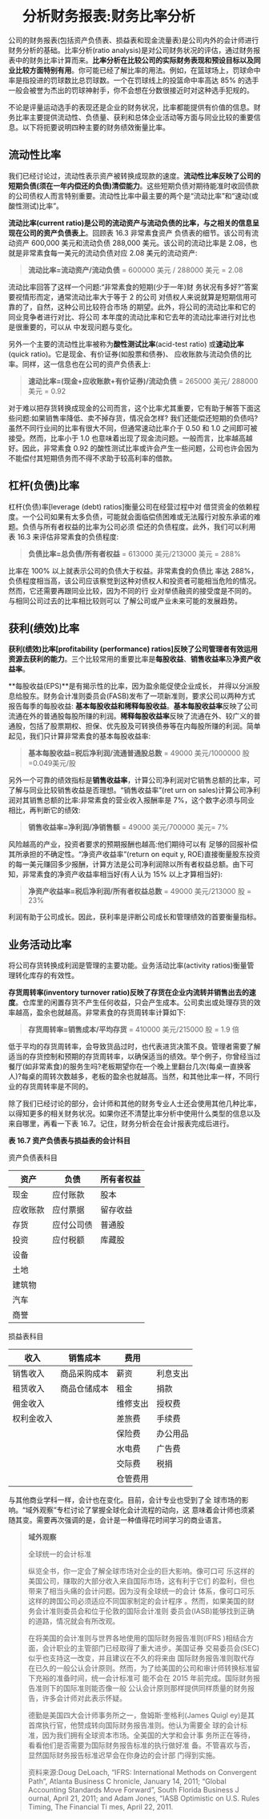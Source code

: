 # 　分析财务报表:财务比率分析

公司的财务报表(包括资产负债表、损益表和现金流量表)是公司内外的会计师进行财务分析的基础。比率分析(ratio analysis)是对公司财务状况的评估，通过财务报表中的财务比率计算而来。**比率分析在比较公司的实际财务表现和预设目标以及同业比较方面特别有用**。你可能已经了解比率的用法。例如，在篮球场上，罚球命中率是指投进的罚球数比总罚球数。一个在罚球线上的投篮命中率高达 85% 的选手一般会被誉为杰出的罚球神射手，你不会想在分数很接近时对这种选手犯规的。

不论是评量运动选手的表现还是企业的财务状况，比率都能提供有价值的信息。财务比率主要提供流动性、负债量、获利和总体企业活动等方面与同业比较的重要信息。以下将扼要说明四种主要的财务绩效衡量比率。

## 流动性比率

我们已经讨论过，流动性表示资产被转换成现款的速度。**流动性比率反映了公司的短期负债(须在一年内偿还的负债)清偿能力**。这些短期负债对期待能准时收回债款的公司债权人而言特别重要。流动性比率中最主要的两个是“流动比率”和“速动(或酸性测试)比率”。

**流动比率(current ratio)是公司的流动资产与流动负债的比率，与之相关的信息呈现在公司的资产负债表上**。回顾表 16.3 非常素食资产 负债表的细节。该公司有流动资产 600,000 美元和流动负债 288,000 美元。该公司的流动比率是 2.08，也就是非常素食每一美元的流动负债对应 2.08 美元的流动资产:

> **流动比率=流动资产/流动负债** = 600000 美元 / 288000 美元 = 2.08

流动比率回答了这样一个问题:“非常素食的短期(少于一年)财 务状况有多好?”答案要视情形而定，通常流动比率大于等于 2 的公司 对债权人来说就算是短期信用可靠的了，自然，这种公司比较符合市场 的期望。此外，将公司的流动比率和它的同业竞争者进行对比、将公司 本年度的流动比率和它去年的流动比率进行对比也是很重要的，可以从 中发现问题与变化。

另外一个主要的流动性比率被称为**酸性测试比率**(acid-test ratio) 或**速动比率**(quick ratio)。它是现金、有价证券(如股票和债券)、 应收账款与流动负债的比率。同样，这一信息也在公司的资产负债表上:

> **速动比率=(现金+应收账款+有价证券)/流动负债** = 265000 美元/ 288000 美元 = 0.92

对于难以把存货转换成现金的公司而言，这个比率尤其重要，它有助于解答下面这些问题:如果销售率降低、卖不掉存货，情况会怎样? 我们还能偿还短期的负债吗?虽然不同行业间的比率有很大不同，但通常速动比率介于 0.50 和 1.0 之间即可被接受。然而，比率小于 1.0 也意味着出现了现金流问题。一般而言，比率越高越好。因此，非常素食 0.92 的酸性测试比率或许会产生一些问题，公司也许会因为不能偿付其短期债务而不得不求助于较高利率的借款。

## 杠杆(负债)比率

杠杆(负债)率[leverage (debt) ratios]衡量公司在经营过程中对 借贷资金的依赖程度。一个公司如果有太多负债，可能就会面临偿债困难或无法履行对股东承诺的难题。负债与所有者权益的比率为公司必须 偿还的负债程度。此外，我们可以利用表 16.3 来评估非常素食的负债程度:

> **负债比率=总负债/所有者权益** = 613000 美元/213000 美元 = 288%

比率在 100% 以上就表示公司的负债大于权益。非常素食的负债比 率达 288%，负债程度相当高，该公司应该察觉到这种对债权人和投资者可能相当危险的情况。然而，它还需要再跟同业比较，因为不同的行 业对举债融资的接受度是不同的。与相同公司过去的比率相比较则可以 了解公司或产业未来可能的发展趋势。

## 获利(绩效)比率

**获利(绩效)比率[profitability (performance) ratios]反映了公司管理者有效运用资源去获利的能力**。三个比较常用的重要比率是**每股收益**、**销售收益率**及**净资产收益率**。

**每股收益(EPS)**是有揭示性的比率，因为盈余能促使企业成长， 并得以分派股息给股东。财务会计准则委员会(FASB)发布了一项新准则，要求公司以两种方式报告每季的每股收益: **基本每股收益和稀释每股收益**。**基本每股收益率**反映了公司流通在外的普通股每股所赚的利润。**稀释每股收益率**反映了流通在外、较广义的普通股，包括了股票期权、担保、优先股及可转换债券等在内每股所赚的利润。简单起见，我们只计算非常素食的基本每股收益率:

> **基本每股收益=税后净利润/流通普通股总数** = 49000 美元/1000000 股 =0.049美元/股

另外一个可靠的绩效指标是**销售收益率**，计算公司净利润对它销售总额的比率，可了解与同业比较销售收益是否理想。“销售收益率”(ret urn on sales)计算公司净利润对其销售总额的比率:非常素食的营业收入报酬率是 7%，这个数字必须与同业相比，再判断它的绩效:

> **销售收益率=净利润/净销售额** = 49000 美元/700000 美元= 7%

风险越高的产业，投资者要求的预期报酬也越高:他们期待可以有 足够的回报补偿其所承担的不确定性。“净资产收益率”(return on equit y, ROE)直接衡量股东投资的每一美元赚回多少报酬，计算方法是公司净利润除以所有者权益总额。由下可知，非常素食的净资产收益率相当好(有人认为 15% 以上才算相当好):

> **净资产收益率=税后净利润/所有者权益总数** = 49000 美元/213000 股 = 23%

利润有助于公司成长。因此，获利率是评断公司成长和管理绩效的首要衡量指标。

## 业务活动比率

将公司存货转换成利润是管理的主要功能。业务活动比率(activity ratios)衡量管理转化库存的有效性。

**存货周转率(inventory turnover ratio)反映了存货在企业内流转并销售出去的速度**。仓库里的闲置存货不产生任何收益，只会产生成本。公司卖出或处理存货的效率越高，盈余也就越高。非常素食的存货周转率计算如下:

> **存货周转率=销售成本/平均存货** = 410000 美元/215000 股 = 1.9 倍

低于平均的存货周转率，会导致货品过时，也代表进货决策不良。管理者需要了解适当的存货控制和预期的存货周转率，以确保适当的绩效。举个例子，你曾经当过餐厅(如非常素食)的服务生吗?老板期望你在一个晚上里翻台几次(每桌一直换客人)?每桌的周转次数越多，老板的盈余也就越高。当然，和其他比率一样，不同行业的存货周转率是不同的。

除了我们已经讨论的部分，会计师和其他的财务专业人士还会使用其他几种比率，以得知更多的相关财务状况。如果你还不清楚比率分析中使用什么类型的信息以及来自哪里，再看一下表 16.7。记住，财务分析会在会计报表完成后进行。

**表 16.7 资产负债表与损益表的会计科目**

资产负债表科目

| 资产     | 负债       | 所有者权益 |
| -------- | ---------- | ---------- |
| 现金     | 应付账款   | 股本       |
| 应收账款 | 应付票据   | 留存收益   |
| 存货     | 应付公司债 | 普通股     |
| 投资     | 应付税额   | 库藏股     |
| 设备     |            |            |
| 土地     |            |            |
| 建筑物   |            |            |
| 汽车     |            |            |
| 商誉     |            |            |

损益表科目

| 收入       | 销售成本     | 费用     |          |
| ---------- | ------------ | -------- | -------- |
| 销售收入   | 商品采购成本 | 薪资     | 利息支出 |
| 租赁收入   | 商品仓储成本 | 租金     | 捐款     |
| 佣金收入   |              | 维修支出 | 授权费   |
| 权利金收入 |              | 差旅费   | 手续费   |
|            |              | 保险费   | 办公用品 |
|            |              | 水电费   | 广告费   |
|            |              | 交际费   | 税捐     |
|            |              | 仓管费用 |          |

与其他商业学科一样，会计也在变化。目前，会计专业也受到了全 球市场的影响。“域外观察”专栏讨论了掌握全球化会计流程的动向，这 意味着会计师也须紧随其变。需要再次强调的是，会计是一种值得花时间学习的商业语言。

> **域外观察**
>
> 全球统一的会计标准
>
> 纵览全书，你一定会了解全球市场对企业的巨大影响。像可口可 乐这样的美国公司，赚取的大部分收入来自国际市场，这有利于它们 的盈利，但也带来了相当头痛的会计问题。因为没有全球统一的会计 体系，像可口可乐这样的跨国公司必须适应不同国家制定的会计程序 。然而，如果美国的财务会计准则委员会和位于伦敦的国际会计准则 委员会(IASB)能够找到正确的道路，情况就会有所改观。
>
> 在将美国的会计准则与世界各地使用的国际财务报告准则(IFRS )相结合方面，会计职业的主管部门已经取得了重大进步。美国证券 交易委员会(SEC)似乎也支持这一改变，并且建议在不久的将来由 国际财务报告准则取代存在已久的一般公认会计原则。然而，为了给美国的公司和审计师转换标准留下充裕的准备时间，统一会计标准可 能不会在 2015 年前完成。国际财务报告准则下的国际准则能否像一般 公认会计原则那样提供同样质量的财务报告，许多会计师对此表示怀疑。
>
> 德勤是美国四大会计师事务所之一，詹姆斯·奎格利(James Quigl ey)是其首席执行官，他赞成转向国际财务报告准则。他认为需要全 球的会计标准，因为我们拥有全球资本市场。全美国的大学和会计事 务所正在等待，看看他们是否需要为国际财务报告标准的执行做好准 备。不管喜欢与否，显然国际财务报告标准迟早会在你身边的会计部 门得到实施。
>
> 资料来源:Doug DeLoach, “IFRS: International Methods on Convergent Path”, Atlanta Business C hronicle, January 14, 2011; “Global Accounting Standards Move Forward”, South Florida Business J ournal, April 21, 2011; and Adam Jones, “IASB Optimistic on U.S. Rules Timing, The Financial Ti mes, April 22, 2011.
